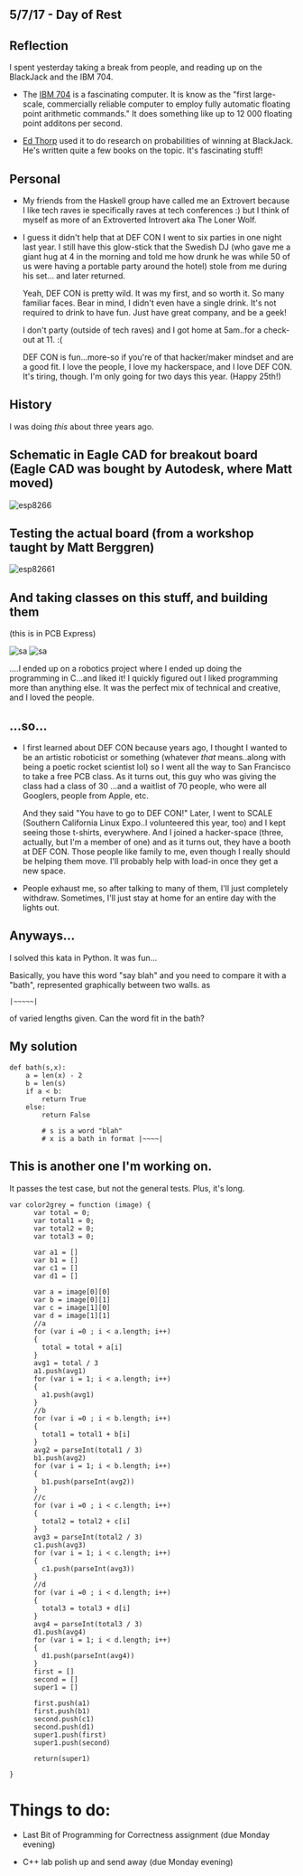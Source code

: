 ## 5/7/17 - Day of Rest

## Reflection

I spent yesterday taking a break from people, and reading up on the BlackJack and the IBM 704.

- The [IBM 704](https://www-03.ibm.com/ibm/history/exhibits/mainframe/mainframe_PP704.html) is a fascinating computer.
  It is know as the "first large-scale, commercially reliable computer to 
  employ fully automatic floating point arithmetic commands."
  It does something like up to 12 000 floating point additons per second.
  
- [Ed Thorp](https://en.wikipedia.org/wiki/Edward_O._Thorp) used it to do research on probabilities of winning at BlackJack.
  He's written quite a few books on the topic. It's fascinating stuff!

## Personal 

- My friends from the Haskell group have called me an Extrovert because I like tech raves
  ie specifically raves at tech conferences :) 
  but I think of myself as more of an Extroverted Introvert aka The Loner Wolf. 
  
 - I guess it didn't help that at DEF CON I went to six parties in one night last year.
   I still have this glow-stick that the Swedish DJ (who gave me a giant hug at 4
   in the morning and told me how drunk he was while 50 of us were 
   having a portable party around the hotel) stole from me during his set...
   and later returned.
   
   Yeah, DEF CON is pretty wild. It was my first, and so worth it.
   So many familiar faces. Bear in mind, I didn't even have a single drink.
   It's not required to drink to have fun. Just have great company, and be a geek!
   
   I don't party (outside of tech raves) and I got home at 5am..for a check-out at 11.
   :(
   
   DEF CON is fun...more-so if you're of that hacker/maker mindset and are a good fit. 
   I love the people, I love my hackerspace, and I love DEF CON.
   It's tiring, though. I'm only going for two days this year. (Happy 25th!)
   
## History
   
   I was doing *this* about three years ago. 
   
## Schematic in Eagle CAD for breakout board (Eagle CAD was bought by Autodesk, where Matt moved) 

   ![esp8266](/images/esp8266.png)
   
## Testing the actual board (from a workshop taught by Matt Berggren)
    
   ![esp82661](/images/esp82661.png)
    
## And taking classes on this stuff, and building them 
   (this is in PCB Express)

   ![sa](/images/sa.png)
   ![sa](/images/sa1.png)
   
....I ended up on a robotics project where I ended up doing the programming in C...and liked it!
    I quickly figured out I liked programming more than anything else.
    It was the perfect mix of technical and creative, and I loved the people.
 
## ...so...
   
-  I first learned about DEF CON because years ago, I thought I wanted to be an
   artistic roboticist or something
   (whatever *that* means..along with being a poetic rocket scientist lol)
   so I went all the way to San Francisco to take a free PCB class.
   As it turns out, this guy who was giving the class had a class of 30
   ...and a waitlist of 70 people, who were all Googlers, people from Apple, etc.
   
   And they said "You have to go to DEF CON!"
   Later, I went to SCALE (Southern California Linux Expo..I volunteered this year, too)
   and I kept seeing those t-shirts, everywhere.
   And I joined a hacker-space (three, actually, but I'm a member of one)
   and as it turns out, they have a booth at DEF CON. 
   Those people like family to me, even though I really should be helping them move. 
   I'll probably help with load-in once they get a new space.
 
- People exhaust me, so after talking to many of them, I'll just completely withdraw.
  Sometimes, I'll just stay at home for an entire day with the lights out. 

## Anyways...

I solved this kata in Python. 
It was fun...
  
Basically, you have this word "say blah"
and you need to compare it with a "bath",
represented graphically between two walls.
as 
```
|~~~~~| 
```
of varied lengths given.
Can the word fit in the bath?

## My solution

```
def bath(s,x):
    a = len(x) - 2
    b = len(s) 
    if a < b:
        return True
    else:
        return False
		
		# s is a word "blah"
		# x is a bath in format |~~~~|
```

## This is another one I'm working on.

It passes the test case, but not the general tests. Plus, it's long.

```
var color2grey = function (image) {
      var total = 0;
      var total1 = 0;
      var total2 = 0;
      var total3 = 0;
      
      var a1 = []
      var b1 = []
      var c1 = []
      var d1 = []
      
      var a = image[0][0]
      var b = image[0][1]
      var c = image[1][0]
      var d = image[1][1]
      //a
      for (var i =0 ; i < a.length; i++)
      {
        total = total + a[i]
      }
      avg1 = total / 3
      a1.push(avg1)
      for (var i = 1; i < a.length; i++)
      {
        a1.push(avg1)
      }
      //b
      for (var i =0 ; i < b.length; i++)
      {
        total1 = total1 + b[i]
      }
      avg2 = parseInt(total1 / 3)
      b1.push(avg2)
      for (var i = 1; i < b.length; i++)
      {
        b1.push(parseInt(avg2))
      }
      //c 
      for (var i =0 ; i < c.length; i++)
      {
        total2 = total2 + c[i]
      }
      avg3 = parseInt(total2 / 3)
      c1.push(avg3)
      for (var i = 1; i < c.length; i++)
      {
        c1.push(parseInt(avg3))
      }
      //d
      for (var i =0 ; i < d.length; i++)
      {
        total3 = total3 + d[i]
      }
      avg4 = parseInt(total3 / 3)
      d1.push(avg4)
      for (var i = 1; i < d.length; i++)
      {
        d1.push(parseInt(avg4))
      }
      first = []
      second = []
      super1 = []
      
      first.push(a1)
      first.push(b1)
      second.push(c1)
      second.push(d1)
      super1.push(first)
      super1.push(second)
      
      return(super1)
      
}
```
# Things to do:

- Last Bit of Programming for Correctness assignment (due Monday evening)

- C++ lab polish up and send away (due Monday evening)
